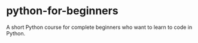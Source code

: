 # python-for-beginners
A short Python course for complete beginners who want to learn to code in Python.
